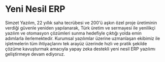 # Yeni Nesil ERP
Simzet Yazılım, 22 yıllık saha tecrübesi ve 200'ü aşkın özel proje üretiminin verdiği güvenle yeniden yapılanarak, Türk üretim ve sermayesi ile yenilikçi yazılım ve otomasyon çözümleri sunma hedefiyle çıktığı yolda emin adımlarla ilerlemektedir.
Kurumsal yazılımlar üzerine uzmanlaşan ekibimiz ile işletmelerin tüm ihtiyaçlarını tek arayüz üzerinde hızlı ve pratik şekilde çözüme kavuşturmak amacıyla yapay zeka destekli yeni nesil ERP yazılımı geliştirmeye devam ediyoruz.
